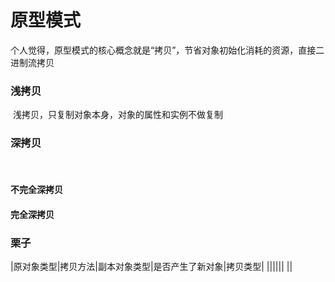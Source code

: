 #  原型模式


个人觉得，原型模式的核心概念就是“拷贝”，节省对象初始化消耗的资源，直接二进制流拷贝

### 浅拷贝

​	浅拷贝，只复制对象本身，对象的属性和实例不做复制

### 深拷贝

​	

#### 不完全深拷贝

#### 完全深拷贝

### 栗子

|原对象类型|拷贝方法|副本对象类型|是否产生了新对象|拷贝类型|
||||||
||




